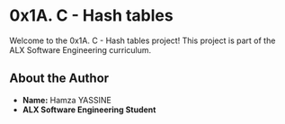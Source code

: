 # 0x1A. C - Hash tables

Welcome to the 0x1A. C - Hash tables project! This project is part of the ALX Software Engineering curriculum.

## About the Author
- **Name:** Hamza YASSINE
- **ALX Software Engineering Student** 
